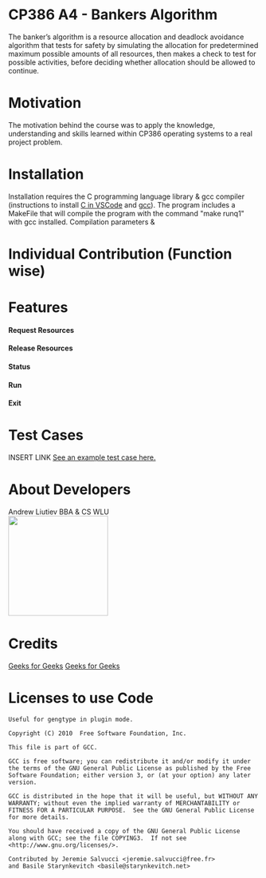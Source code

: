 # CP386 A4 - Bankers Algorithm

The banker’s algorithm is a resource allocation and deadlock avoidance algorithm that tests for safety by simulating the allocation for predetermined maximum possible amounts of all resources, then makes a check to test for possible activities, before deciding whether allocation should be allowed to continue.

# Motivation

The motivation behind the course was to apply the knowledge, understanding and skills learned within CP386 operating systems to a real project problem.  

# Installation

Installation requires the C programming language library & gcc compiler (instructions to install [C in VSCode](https://docs.microsoft.com/en-us/cpp/build/vscpp-step-0-installation) and [gcc](https://preshing.com/20141108/how-to-install-the-latest-gcc-on-windows)). The program includes a MakeFile that will compile the program with the command "make runq1" with gcc installed. Compilation parameters & 

# Individual Contribution (Function wise)



# Features
#### Request Resources
#### Release Resources
#### Status
#### Run
#### Exit

# Test Cases
INSERT LINK
[See an example test case here.]()


# About Developers
Andrew Liutiev BBA & CS WLU 
<br>
<img src="https://cdn.shopify.com/s/files/1/0469/9098/3319/files/Casual_Profile_Square.JPG?v=1615929696" width="200" height="200" />

# Credits
[Geeks for Geeks](https://www.geeksforgeeks.org/)
[Geeks for Geeks](https://www.geeksforgeeks.org/bankers-algorithm-in-operating-system-2/)



# Licenses to use Code

    Useful for gengtype in plugin mode.

    Copyright (C) 2010  Free Software Foundation, Inc.

    This file is part of GCC.

    GCC is free software; you can redistribute it and/or modify it under
    the terms of the GNU General Public License as published by the Free
    Software Foundation; either version 3, or (at your option) any later
    version.

    GCC is distributed in the hope that it will be useful, but WITHOUT ANY
    WARRANTY; without even the implied warranty of MERCHANTABILITY or
    FITNESS FOR A PARTICULAR PURPOSE.  See the GNU General Public License
    for more details.

    You should have received a copy of the GNU General Public License
    along with GCC; see the file COPYING3.  If not see
    <http://www.gnu.org/licenses/>.

    Contributed by Jeremie Salvucci <jeremie.salvucci@free.fr>
    and Basile Starynkevitch <basile@starynkevitch.net>